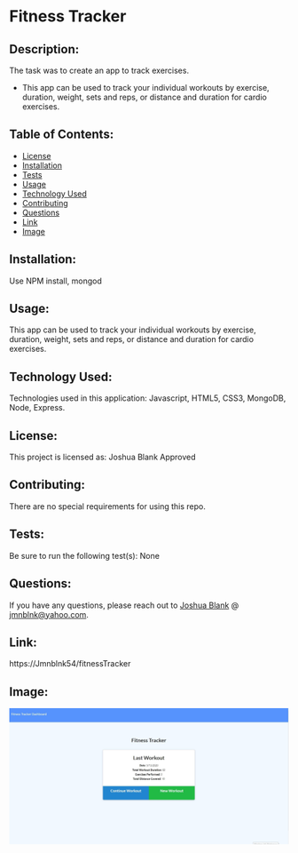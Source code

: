 # Fitness Tracker
    
## Description: 

The task was to create an app to track exercises.

* This app can be used to track your individual workouts by exercise, duration, weight, sets and reps, or distance and duration for cardio exercises. 
  
    
## Table of Contents: 

* [License](#license)
* [Installation](#installation)
* [Tests](#tests)
* [Usage](#usage)
* [Technology Used](#technology-used)
* [Contributing](#contributing)
* [Questions](#questions)
* [Link](#link)
* [Image](#image)

    
## Installation: 

Use NPM install, mongod
    
## Usage: 
    
This app can be used to track your individual workouts by exercise, duration, weight, sets and reps, or distance and duration for cardio exercises. 

## Technology Used: 
    
Technologies used in this application: Javascript, HTML5, CSS3, MongoDB, Node, Express.
    
## License: 
    
This project is licensed as: Joshua Blank Approved
    
## Contributing: 

There are no special requirements for using this repo.
    
## Tests: 

Be sure to run the following test(s): None
    
## Questions: 
    
If you have any questions, please reach out to [Joshua Blank](https://github.com/Jmnblnk54) @ jmnblnk@yahoo.com.

## Link: 

https://Jmnblnk54/fitnessTracker

## Image:

![ScreenShot](./assets/appScreenShot.jpg)